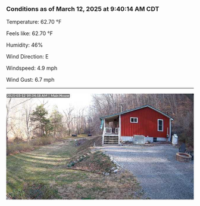 ### Conditions as of March 12, 2025 at 9:40:14 AM CDT 

Temperature: 62.70 &deg;F

Feels like: 62.70 &deg;F

Humidity: 46%

Wind Direction: E

Windspeed: 4.9 mph

Wind Gust: 6.7 mph

---

<img src="./images/latest.jpeg"/>

